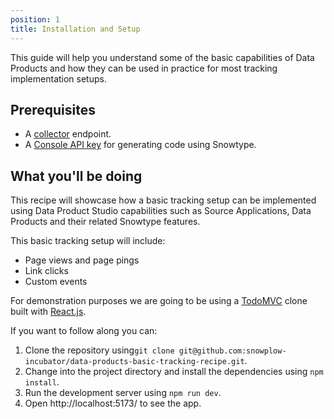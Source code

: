 ```yaml
---
position: 1
title: Installation and Setup
---
```


This guide will help you understand some of the basic capabilities of Data Products and how they can be used in practice for most tracking implementation setups.

## Prerequisites
- A [collector](https://docs.snowplow.io/docs/pipeline/configuring-collector/) endpoint.
- A [Console API key](https://docs.snowplow.io/docs/data-product-studio/snowtype/using-the-cli/#authenticating-with-the-console) for generating code using Snowtype.

## What you'll be doing

This recipe will showcase how a basic tracking setup can be implemented using Data Product Studio capabilities such as Source Applications, Data Products and their related Snowtype features.

This basic tracking setup will include:
- Page views and page pings
- Link clicks
- Custom events

For demonstration purposes we are going to be using a [TodoMVC](https://todomvc.com/) clone built with [React.js](https://react.dev/).

If you want to follow along you can:
1. Clone the repository using`git clone git@github.com:snowplow-incubator/data-products-basic-tracking-recipe.git`.
2. Change into the project directory and install the dependencies using `npm install`.
3. Run the development server using `npm run dev`.
4. Open http://localhost:5173/ to see the app.
